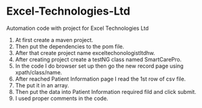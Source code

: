 # Excel-Technologies-Ltd
Automation code with project for Excel Technologies Ltd
1. At first create a maven project.
2. Then put the dependencies to the pom file.
3. After that create project name exceltechonologistltdhw.
4. After creating project create a testNG class named SmartCarePro.
5. In the code I do browser set up then go the new record page using xpath/class/name.
6. After reached Patient Information page I read the 1st row of csv file.
7. The put it in an array.
8. Then put the data into Patient Information required fild and click submit.
9. I used proper comments in the code.
